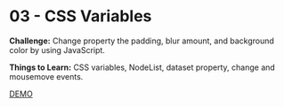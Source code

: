 # 03 - CSS Variables

**Challenge:** Change property the padding, blur amount, and background color by using JavaScript.

**Things to Learn:** CSS variables, NodeList, dataset property, change and mousemove events.

[DEMO](https://voloshin-sergei.github.io/30DaysOfJavaScript/03_day%20CSS%20Variables/)
